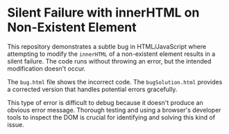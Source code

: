 # Silent Failure with innerHTML on Non-Existent Element

This repository demonstrates a subtle bug in HTML/JavaScript where attempting to modify the `innerHTML` of a non-existent element results in a silent failure.  The code runs without throwing an error, but the intended modification doesn't occur.

The `bug.html` file shows the incorrect code. The `bugSolution.html` provides a corrected version that handles potential errors gracefully.

This type of error is difficult to debug because it doesn't produce an obvious error message.  Thorough testing and using a browser's developer tools to inspect the DOM is crucial for identifying and solving this kind of issue.